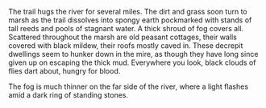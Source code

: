 The trail hugs the river for several miles. The dirt and grass soon turn to marsh as the trail dissolves into spongy earth pockmarked with stands of tall reeds and pools of stagnant water. A thick shroud of fog covers all. Scattered throughout the marsh are old peasant cottages, their walls covered with black mildew, their roofs mostly caved in. These decrepit dwellings seem to hunker down in the mire, as though they have long since given up on escaping the thick mud. Everywhere you look, black clouds of flies dart about, hungry for blood.

The fog is much thinner on the far side of the river, where a light flashes amid a dark ring of standing stones.